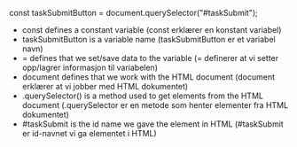 const taskSubmitButton = document.querySelector("#taskSubmit");

* const defines a constant variable (const erklærer en konstant variabel)
* taskSubmitButton is a variable name (taskSubmitButton er et variabel navn)
* = defines that we set/save data to the variable (= definerer at vi setter opp/lagrer informasjon til variabelen)
* document defines that we work with the HTML document (document erklærer at vi jobber med HTML dokumentet)
* .querySelector() is a method used to get elements from the HTML document (.querySelector er en metode som henter elementer fra HTML dokumentet)
* #taskSubmit is the id name we gave the element in HTML (#taskSubmit er id-navnet vi ga elementet i HTML)
